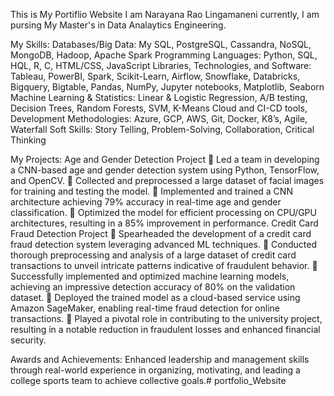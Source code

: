 This is My Portiflio Website
I am Narayana Rao Lingamaneni
currently, I am pursing My Master's in Data Analaytics Engineering.



My Skills:
Databases/Big Data: My SQL, PostgreSQL, Cassandra, NoSQL, MongoDB, Hadoop, Apache Spark
Programming Languages: Python, SQL, HQL, R, C, HTML/CSS, JavaScript
Libraries, Technologies, and Software: Tableau, PowerBI, Spark, Scikit-Learn, Airflow, Snowflake,
Databricks, Bigquery, Bigtable, Pandas, NumPy, Jupyter notebooks, Matplotlib, Seaborn
Machine Learning & Statistics: Linear & Logistic Regression, A/B testing, Decision Trees, Random Forests,
SVM, K-Means
Cloud and CI-CD tools, Development Methodologies: Azure, GCP, AWS, Git, Docker, K8’s, Agile, Waterfall
Soft Skills: Story Telling, Problem-Solving, Collaboration, Critical Thinking



My Projects:
Age and Gender Detection Project
 Led a team in developing a CNN-based age and gender detection system using Python, TensorFlow, and
OpenCV.
 Collected and preprocessed a large dataset of facial images for training and testing the model.
 Implemented and trained a CNN architecture achieving 79% accuracy in real-time age and gender
classification.
 Optimized the model for efficient processing on CPU/GPU architectures, resulting in a 85% improvement
in performance.
Credit Card Fraud Detection Project
 Spearheaded the development of a credit card fraud detection system leveraging advanced ML
techniques.
 Conducted thorough preprocessing and analysis of a large dataset of credit card transactions to unveil
intricate patterns indicative of fraudulent behavior.
 Successfully implemented and optimized machine learning models, achieving an impressive detection
accuracy of 80% on the validation dataset.
 Deployed the trained model as a cloud-based service using Amazon SageMaker, enabling real-time fraud
detection for online transactions.
 Played a pivotal role in contributing to the university project, resulting in a notable reduction in fraudulent
losses and enhanced financial security.



Awards and Achievements:
Enhanced leadership and management skills through real-world experience in organizing, motivating, and leading a college sports team to achieve collective goals.# portfolio_Website
